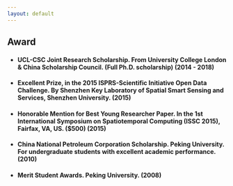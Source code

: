 ```yaml
---
layout: default
---
```

## Award
* #### UCL-CSC Joint Research Scholarship. From University College London & China Scholarship Council. (Full Ph.D. scholarship) (2014 - 2018)
* #### Excellent Prize, in the 2015 ISPRS-Scientific Initiative Open Data Challenge. By Shenzhen Key Laboratory of Spatial Smart Sensing and Services, Shenzhen University. (2015)
* #### Honorable Mention for Best Young Researcher Paper. In the 1st International Symposium on Spatiotemporal Computing (ISSC 2015), Fairfax, VA, US. ($500) (2015)   
* #### China National Petroleum Corporation Scholarship. Peking University. For undergraduate students with excellent academic performance. (2010)
* #### Merit Student Awards. Peking University. (2008)
